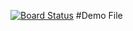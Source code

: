 [![Board Status](https://dev.azure.com/K21-sample/e7ae4ac0-1fc1-42a2-b7da-9d6611ec5f2c/fea235e1-3ea8-460c-8eb0-8cd743bd817a/_apis/work/boardbadge/687db022-58b9-4049-807e-560d710d6e9b)](https://dev.azure.com/K21-sample/e7ae4ac0-1fc1-42a2-b7da-9d6611ec5f2c/_boards/board/t/fea235e1-3ea8-460c-8eb0-8cd743bd817a/Microsoft.RequirementCategory)
#Demo File
